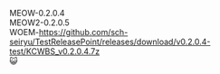 MEOW-0.2.0.4<br>
MEOW2-0.2.0.5<br>
WOEM-https://github.com/sch-seiryu/TestReleasePoint/releases/download/v0.2.0.4-test/KCWBS_v0.2.0.4.7z<br>
😺
